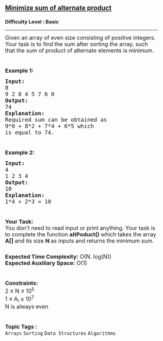 <h2><a href="https://www.geeksforgeeks.org/problems/minimize-sum-of-alternate-product2033/1?page=2&category=Sorting&status=unsolved&sortBy=submissions">Minimize sum of alternate product</a></h2><h3>Difficulty Level : Basic</h3><hr><div class="problems_problem_content__Xm_eO"><p><span style="font-size:18px">Given an array of even size consisting of positive integers. Your task is&nbsp;to find the sum after sorting the array, such that the sum of product of alternate elements is minimum.</span></p>

<p>&nbsp;</p>

<p><span style="font-size:18px"><strong>Example 1:</strong></span></p>

<pre><span style="font-size:18px"><strong>Input:</strong>
8
9 2 8 4 5 7 6 0
<strong>Output:</strong>
74
<strong>Explanation:</strong>
Required sum can be obtained as
9*0 + 8*2 + 7*4 + 6*5 which
is equal to 74.</span></pre>

<p>&nbsp;</p>

<p><span style="font-size:18px"><strong>Example 2:</strong></span></p>

<pre><span style="font-size:18px"><strong>Input:</strong>
4
1 2 3 4
<strong>Output:</strong>
10
<strong>Explanation:
</strong>1*4 + 2*3 = 10</span></pre>

<p>&nbsp;</p>

<p><span style="font-size:18px"><strong>Your Task:&nbsp;&nbsp;</strong><br>
You don't need to read input or print anything. Your task is to complete the function <strong>altPoduct()</strong>&nbsp;which takes the array <strong>A[]</strong> and its size <strong>N</strong><strong> </strong>as inputs and returns the minimum sum.</span></p>

<p><br>
<span style="font-size:18px"><strong>Expected Time Complexity:</strong> O(N. log(N))<br>
<strong>Expected Auxiliary Space:</strong> O(1)</span></p>

<p>&nbsp;</p>

<p><span style="font-size:18px"><strong>Constraints:</strong><br>
2 ≤ N ≤ 10<sup>5</sup><br>
1 ≤ A<sub>i</sub> ≤ 10<sup>7</sup><br>
N is always even</span></p>
</div><br><p><span style=font-size:18px><strong>Topic Tags : </strong><br><code>Arrays</code>&nbsp;<code>Sorting</code>&nbsp;<code>Data Structures</code>&nbsp;<code>Algorithms</code>&nbsp;